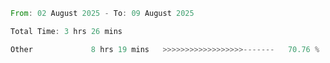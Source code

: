 <!--START_SECTION:waka-->

```rust
From: 02 August 2025 - To: 09 August 2025

Total Time: 3 hrs 26 mins

Other             8 hrs 19 mins   >>>>>>>>>>>>>>>>>>-------   70.76 %
```

<!--END_SECTION:waka-->
